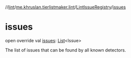 //[lint](../../../index.md)/[me.khruslan.tierlistmaker.lint](../index.md)/[LintIssueRegistry](index.md)/[issues](issues.md)

# issues

open override val [issues](issues.md): [List](https://kotlinlang.org/api/latest/jvm/stdlib/kotlin.collections/-list/index.html)&lt;Issue&gt;

The list of issues that can be found by all known detectors.
